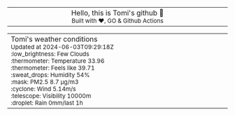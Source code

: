 
<div align="center">
<table>
<tbody>
<td align="center">
<img width="2000" height="0"><br>
Hello, this is Tomi's github 👋<br>
<sup>Built with ❤️, GO & Github Actions</sup><br>
<img width="2000" height="0">
</td>
</tbody>
</table>
</div>
<table>
<tbody>
<td align="left">
<img width="2000" height="0"><br>
Tomi's weather conditions<br>
<sup>Updated at 2024-06-03T09:29:18Z</sup><br>
<sup>:low_brightness: Few Clouds</sup><br>
<sup>:thermometer: Temperature 33.96 </sup><br>
<sup>:thermometer: Feels like 39.71</sup><br>
<sup>:sweat_drops: Humidity 54%</sup><br>
<sup>:mask: PM2.5 8.7 μg/m3</sup><br>
<sup>:cyclone: Wind 5.14m/s </sup><br>
<sup>:telescope: Visibility 10000m </sup><br>
<sup>:droplet: Rain 0mm/last 1h </sup><br>
<img width="2000" height="0">
</td>
<td align="left">
<img width="2000" height="0"><br>
<br>
<img width="2000" height="0">
</td>
</tbody>
</table>
</div>
    